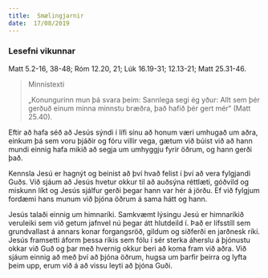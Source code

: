 ```yaml
---
title:  Smælingjarnir
date:  17/08/2019
---
```


### Lesefni vikunnar
Matt 5.2-16, 38-48; Róm 12.20, 21; Lúk 16.19-31; 12.13-21; Matt 25.31-46.

> <p>Minnistexti</p>
> „Konungurinn mun þá svara þeim: Sannlega segi ég yður: Allt sem þér gerðuð einum minna minnstu bræðra, það hafið þér gert mér“ (Matt 25.40).

Eftir að hafa séð að Jesús sýndi í lífi sínu að honum væri umhugað um aðra, einkum þá sem voru þjáðir og fóru villir vega, gætum við búist við að hann mundi einnig hafa mikið að segja um umhyggju fyrir öðrum, og hann gerði það.

Kennsla Jesú er hagnýt og beinist að því hvað felist í því að vera fylgjandi Guðs. Við sjáum að Jesús hvetur okkur til að auðsýna réttlæti, góðvild og miskunn líkt og Jesús sjálfur gerði þegar hann var hér á jörðu. Ef við fylgjum fordæmi hans munum við þjóna öðrum á sama hátt og hann.

Jesús talaði einnig um himnaríki. Samkvæmt lýsingu Jesú er himnaríkið veruleiki sem við getum jafnvel nú þegar átt hlutdeild í. Það er lífsstíll sem grundvallast á annars konar forgangsröð, gildum og siðferði en jarðnesk ríki. Jesús framsetti áform þessa ríkis sem fólu í sér sterka áherslu á þjónustu okkar við Guð og þar með hvernig okkur beri að koma fram við aðra. Við sjáum einnig að með því að þjóna öðrum, hugsa um þarfir þeirra og lyfta þeim upp, erum við á að vissu leyti að þjóna Guði.